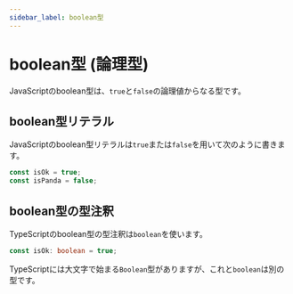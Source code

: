 ```yaml
---
sidebar_label: boolean型
---
```


<!-- textlint-disable prh -->

# boolean型 (論理型)

<!-- textlint-enable prh -->

JavaScriptのboolean型は、`true`と`false`の論理値からなる型です。

## boolean型リテラル

JavaScriptのboolean型リテラルは`true`または`false`を用いて次のように書きます。

```ts twoslash
const isOk = true;
const isPanda = false;
```

## boolean型の型注釈

TypeScriptのboolean型の型注釈は`boolean`を使います。

```ts twoslash
const isOk: boolean = true;
```

TypeScriptには大文字で始まる`Boolean`型がありますが、これと`boolean`は別の型です。
